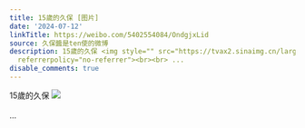 ```yaml
---
title: 15歲的久保 [图片]
date: '2024-07-12'
linkTitle: https://weibo.com/5402554084/OndgjxLid
source: 久保醬是ten使的微博
description: 15歲的久保 <img style="" src="https://tvax2.sinaimg.cn/large/005TCz76gy1hrl973hi7uj30dw0kujsx.jpg"
  referrerpolicy="no-referrer"><br><br> ...
disable_comments: true
---
```

15歲的久保 <img style="" src="https://tvax2.sinaimg.cn/large/005TCz76gy1hrl973hi7uj30dw0kujsx.jpg" referrerpolicy="no-referrer"><br><br> ...
